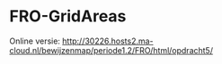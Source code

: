 # FRO-GridAreas

Online versie: http://30226.hosts2.ma-cloud.nl/bewijzenmap/periode1.2/FRO/html/opdracht5/
